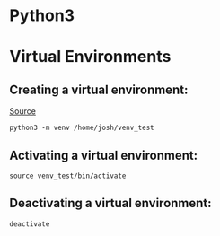# Python3

# Virtual Environments

## Creating a virtual environment:
[Source](https://docs.python.org/3/library/venv.html#creating-virtual-environments)
```
python3 -m venv /home/josh/venv_test
```

## Activating a virtual environment:
```
source venv_test/bin/activate
```

## Deactivating a virtual environment:
```
deactivate
```

